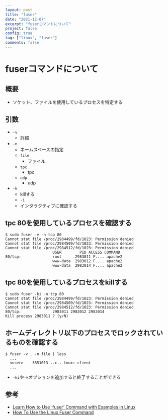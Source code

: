 ```yaml
---
layout: post
title: "fuser"
date: "2021-12-07"
excerpt: "fuserコマンドについて"
project: false
config: true
tag: ["linux", "fuser"]
comments: false
---
```


# fuserコマンドについて

## 概要
 - ソケット、ファイルを使用しているプロセスを特定する

## 引数
 - `-v`
   - 詳細
 - `-n`
   - ネームスペースの指定
   - `file`
	 - ファイル 
   - `tpc`
	 - tpc
   - `udp`
	 - udp
 - `-k`
   - killする
   - `-i`
	- インタラクティブに確認する 

## tpc 80を使用しているプロセスを確認する

```console
$ sudo fuser -v -n tcp 80
Cannot stat file /proc/2984499/fd/1023: Permission denied
Cannot stat file /proc/2984509/fd/1023: Permission denied
Cannot stat file /proc/2984512/fd/1023: Permission denied
                     USER        PID ACCESS COMMAND
80/tcp:              root      2983011 F.... apache2
                     www-data  2983012 F.... apache2
                     www-data  2983014 F.... apache2
```

## tpc 80を使用しているプロセスをkillする

```console
$ sudo fuser -ki -n tcp 80
Cannot stat file /proc/2984499/fd/1023: Permission denied
Cannot stat file /proc/2984509/fd/1023: Permission denied
Cannot stat file /proc/2984512/fd/1023: Permission denied
80/tcp:              2983011 2983012 2983014
Kill process 2983011 ? (y/N)
```

## ホームディレクトリ以下のプロセスでロックされているものを確認する

```console
$ fuser -v . -n file | less
  ...
  <user>    3851013 ..c.. tmux: client
  ...
```
 - `-ki`や`-k`オプションを追加すると終了することができる

## 参考
 - [Learn How to Use ‘fuser’ Command with Examples in Linux](https://www.tecmint.com/learn-how-to-use-fuser-command-with-examples-in-linux/)
 - [How To Use the Linux Fuser Command](https://www.digitalocean.com/community/tutorials/how-to-use-the-linux-fuser-command)
